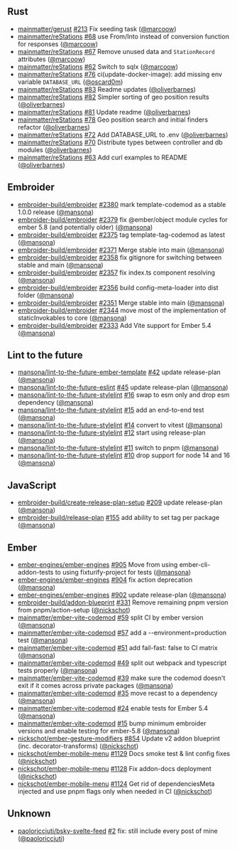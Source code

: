 ## Rust

- [mainmatter/gerust] [#213](https://github.com/mainmatter/gerust/pull/213) Fix seeding task ([@marcoow])
- [mainmatter/reStations] [#68](https://github.com/mainmatter/reStations/pull/68) use From/Into instead of conversion function for responses ([@marcoow])
- [mainmatter/reStations] [#67](https://github.com/mainmatter/reStations/pull/67) Remove unused data and `StationRecord` attributes ([@marcoow])
- [mainmatter/reStations] [#62](https://github.com/mainmatter/reStations/pull/62) Switch to sqlx ([@marcoow])
- [mainmatter/reStations] [#76](https://github.com/mainmatter/reStations/pull/76) ci(update-docker-image): add missing env variable `DATABASE_URL` ([@oscard0m])
- [mainmatter/reStations] [#83](https://github.com/mainmatter/reStations/pull/83) Readme updates ([@oliverbarnes])
- [mainmatter/reStations] [#82](https://github.com/mainmatter/reStations/pull/82) Simpler sorting of geo position results ([@oliverbarnes])
- [mainmatter/reStations] [#81](https://github.com/mainmatter/reStations/pull/81) Update readme ([@oliverbarnes])
- [mainmatter/reStations] [#78](https://github.com/mainmatter/reStations/pull/78) Geo position search and initial finders refactor ([@oliverbarnes])
- [mainmatter/reStations] [#72](https://github.com/mainmatter/reStations/pull/72) Add DATABASE_URL to .env ([@oliverbarnes])
- [mainmatter/reStations] [#70](https://github.com/mainmatter/reStations/pull/70) Distribute types between controller and db modules ([@oliverbarnes])
- [mainmatter/reStations] [#63](https://github.com/mainmatter/reStations/pull/63) Add curl examples to README ([@oliverbarnes])

## Embroider

- [embroider-build/embroider] [#2380](https://github.com/embroider-build/embroider/pull/2380) mark template-codemod as a stable 1.0.0 release ([@mansona])
- [embroider-build/embroider] [#2379](https://github.com/embroider-build/embroider/pull/2379) fix @ember/object module cycles for ember 5.8 (and potentially older) ([@mansona])
- [embroider-build/embroider] [#2375](https://github.com/embroider-build/embroider/pull/2375) tag template-tag-codemod as latest ([@mansona])
- [embroider-build/embroider] [#2371](https://github.com/embroider-build/embroider/pull/2371) Merge stable into main ([@mansona])
- [embroider-build/embroider] [#2358](https://github.com/embroider-build/embroider/pull/2358) fix gitignore for switching between stable and main ([@mansona])
- [embroider-build/embroider] [#2357](https://github.com/embroider-build/embroider/pull/2357) fix index.ts component resolving ([@mansona])
- [embroider-build/embroider] [#2356](https://github.com/embroider-build/embroider/pull/2356) build config-meta-loader into dist folder ([@mansona])
- [embroider-build/embroider] [#2351](https://github.com/embroider-build/embroider/pull/2351) Merge stable into main ([@mansona])
- [embroider-build/embroider] [#2344](https://github.com/embroider-build/embroider/pull/2344) move most of the implementation of staticInvokables to core ([@mansona])
- [embroider-build/embroider] [#2333](https://github.com/embroider-build/embroider/pull/2333) Add Vite support for Ember 5.4 ([@mansona])

## Lint to the future

- [mansona/lint-to-the-future-ember-template] [#42](https://github.com/mansona/lint-to-the-future-ember-template/pull/42) update release-plan ([@mansona])
- [mansona/lint-to-the-future-eslint] [#45](https://github.com/mansona/lint-to-the-future-eslint/pull/45) update release-plan ([@mansona])
- [mansona/lint-to-the-future-stylelint] [#16](https://github.com/mansona/lint-to-the-future-stylelint/pull/16) swap to esm only and drop esm dependency ([@mansona])
- [mansona/lint-to-the-future-stylelint] [#15](https://github.com/mansona/lint-to-the-future-stylelint/pull/15) add an end-to-end test ([@mansona])
- [mansona/lint-to-the-future-stylelint] [#14](https://github.com/mansona/lint-to-the-future-stylelint/pull/14) convert to vitest ([@mansona])
- [mansona/lint-to-the-future-stylelint] [#12](https://github.com/mansona/lint-to-the-future-stylelint/pull/12) start using release-plan ([@mansona])
- [mansona/lint-to-the-future-stylelint] [#11](https://github.com/mansona/lint-to-the-future-stylelint/pull/11) switch to pnpm ([@mansona])
- [mansona/lint-to-the-future-stylelint] [#10](https://github.com/mansona/lint-to-the-future-stylelint/pull/10) drop support for node 14 and 16 ([@mansona])

## JavaScript

- [embroider-build/create-release-plan-setup] [#209](https://github.com/embroider-build/create-release-plan-setup/pull/209) update release-plan ([@mansona])
- [embroider-build/release-plan] [#155](https://github.com/embroider-build/release-plan/pull/155) add ability to set tag per package ([@mansona])

## Ember

- [ember-engines/ember-engines] [#905](https://github.com/ember-engines/ember-engines/pull/905) Move from using ember-cli-addon-tests to using fixturify-project for tests ([@mansona])
- [ember-engines/ember-engines] [#904](https://github.com/ember-engines/ember-engines/pull/904) fix action deprecation ([@mansona])
- [ember-engines/ember-engines] [#902](https://github.com/ember-engines/ember-engines/pull/902) update release-plan ([@mansona])
- [embroider-build/addon-blueprint] [#331](https://github.com/embroider-build/addon-blueprint/pull/331) Remove remaining pnpm version from pnpm/action-setup ([@nickschot])
- [mainmatter/ember-vite-codemod] [#59](https://github.com/mainmatter/ember-vite-codemod/pull/59) split CI by ember version ([@mansona])
- [mainmatter/ember-vite-codemod] [#57](https://github.com/mainmatter/ember-vite-codemod/pull/57) add a --environment=production test ([@mansona])
- [mainmatter/ember-vite-codemod] [#51](https://github.com/mainmatter/ember-vite-codemod/pull/51) add fail-fast: false to CI matrix ([@mansona])
- [mainmatter/ember-vite-codemod] [#49](https://github.com/mainmatter/ember-vite-codemod/pull/49) split out webpack and typescript tests properly ([@mansona])
- [mainmatter/ember-vite-codemod] [#39](https://github.com/mainmatter/ember-vite-codemod/pull/39) make sure the codemod doesn't exit if it comes across private packages ([@mansona])
- [mainmatter/ember-vite-codemod] [#35](https://github.com/mainmatter/ember-vite-codemod/pull/35) move recast to a dependency ([@mansona])
- [mainmatter/ember-vite-codemod] [#24](https://github.com/mainmatter/ember-vite-codemod/pull/24) enable tests for Ember 5.4 ([@mansona])
- [mainmatter/ember-vite-codemod] [#15](https://github.com/mainmatter/ember-vite-codemod/pull/15) bump minimum embroider versions and enable testing for ember-5.8 ([@mansona])
- [nickschot/ember-gesture-modifiers] [#854](https://github.com/nickschot/ember-gesture-modifiers/pull/854) Update v2 addon blueprint (inc. decorator-transforms) ([@nickschot])
- [nickschot/ember-mobile-menu] [#1129](https://github.com/nickschot/ember-mobile-menu/pull/1129) Docs smoke test & lint config fixes ([@nickschot])
- [nickschot/ember-mobile-menu] [#1128](https://github.com/nickschot/ember-mobile-menu/pull/1128) Fix addon-docs deployment ([@nickschot])
- [nickschot/ember-mobile-menu] [#1124](https://github.com/nickschot/ember-mobile-menu/pull/1124) Get rid of dependenciesMeta injected and use pnpm flags only when needed in CI ([@nickschot])

## Unknown

- [paoloricciuti/bsky-svelte-feed] [#2](https://github.com/paoloricciuti/bsky-svelte-feed/pull/2) fix: still include every post of mine ([@paoloricciuti])

[@mansona]: https://github.com/mansona
[@marcoow]: https://github.com/marcoow
[@nickschot]: https://github.com/nickschot
[@oliverbarnes]: https://github.com/oliverbarnes
[@oscard0m]: https://github.com/oscard0m
[@paoloricciuti]: https://github.com/paoloricciuti
[ember-engines/ember-engines]: https://github.com/ember-engines/ember-engines
[embroider-build/addon-blueprint]: https://github.com/embroider-build/addon-blueprint
[embroider-build/create-release-plan-setup]: https://github.com/embroider-build/create-release-plan-setup
[embroider-build/embroider]: https://github.com/embroider-build/embroider
[embroider-build/release-plan]: https://github.com/embroider-build/release-plan
[mainmatter/ember-vite-codemod]: https://github.com/mainmatter/ember-vite-codemod
[mainmatter/gerust]: https://github.com/mainmatter/gerust
[mainmatter/reStations]: https://github.com/mainmatter/reStations
[mansona/lint-to-the-future-ember-template]: https://github.com/mansona/lint-to-the-future-ember-template
[mansona/lint-to-the-future-eslint]: https://github.com/mansona/lint-to-the-future-eslint
[mansona/lint-to-the-future-stylelint]: https://github.com/mansona/lint-to-the-future-stylelint
[nickschot/ember-gesture-modifiers]: https://github.com/nickschot/ember-gesture-modifiers
[nickschot/ember-mobile-menu]: https://github.com/nickschot/ember-mobile-menu
[paoloricciuti/bsky-svelte-feed]: https://github.com/paoloricciuti/bsky-svelte-feed
